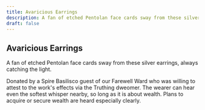 ```yaml
---
title: Avaricious Earrings
description: A fan of etched Pentolan face cards sway from these silver earrings, always catching the light....
draft: false
---
```


## Avaricious Earrings

A fan of etched Pentolan face cards sway from these silver earrings, always catching the light.

Donated by a Spire Basilisco guest of our Farewell Ward who was willing to attest to the work's effects via the Truthing dweomer. The wearer can hear even the softest whisper nearby, so long as it is about wealth. Plans to acquire or secure wealth are heard especially clearly.
